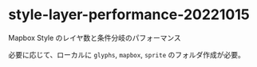 # style-layer-performance-20221015
Mapbox Style のレイヤ数と条件分岐のパフォーマンス

必要に応じて、ローカルに `glyphs`, `mapbox`, `sprite` のフォルダ作成が必要。

